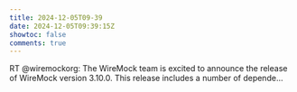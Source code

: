 ```yaml
---
title: 2024-12-05T09-39
date: 2024-12-05T09:39:15Z
showtoc: false
comments: true
---
```


RT @wiremockorg: The WireMock team is excited to announce the release of WireMock version 3.10.0. This release includes a number of depende…
